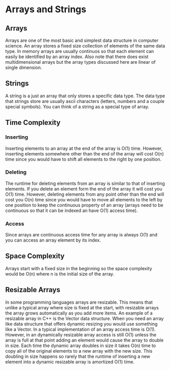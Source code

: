 # Arrays and Strings

## Arrays

Arrays are one of the most basic and simplest data structure in computer science. An array stores a fixed size collection of elements of the same data type. In memory arrays are usually continuos so that each element can easily be identified by an array index. Also note that there does exist multidimensional arrays but the array types discussed here are linear of single dimension.

## Strings

A string is a just an array that only stores a specific data type. The data type that strings store are usually ascii characters (letters, numbers and a couple special symbols). You can think of a string as a special type of array.

## Time Complexity

### Inserting

Inserting elements to an array at the end of the array is O(1) time. However, inserting elements somewhere other than the end of the array will cost O(n) time since you would have to shift all elements to the right by one position.

### Deleting

The runtime for deleting elements from an array is similar to that of inserting elements. If you delete an element form the end of the array it will cost you O(1) time. However, deleting elements from any point other than the end will cost you O(n) time since you would have to move all elements to the left by one position to keep the continuous property of an array (arrays need to be continuous so that it can be indexed an have O(1) access time).

### Access

Since arrays are continuous access time for any array is always O(1) and you can access an array element by its index.

## Space Complexity

Arrays start with a fixed size in the beginning so the space complexity would be O(n) where n is the initial size of the array.

## Resizable Arrays

In some programming languages arrays are resizable. This means that unlike a typical array where size is fixed at the start, with resizable arrays the array grows automatically as you add more items. An example of a resizable array in C++ is the Vector data structure. When you need an array like data structure that offers dynamic resizing you would use something like a Vector. In a typical implementation of an array access time is O(1). However, in an dynamically resizable array access is still O(1) unless the array is full at that point adding an element would cause the array to double in size. Each time the dynamic array doubles in size it takes O(n) time to copy all of the original elements to a new array with the new size. This doubling in size happens so rarely that the runtime of inserting a new element into a dynamic resizable array is amortized O(1) time.
